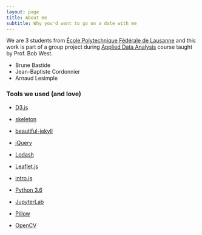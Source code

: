 ```yaml
---
layout: page
title: About me
subtitle: Why you'd want to go on a date with me
---
```


We are 3 students from [École Polytechnique Fédérale de Lausanne](https://www.epfl.ch) and this work is part of a group project during [Applied Data Analysis](https://dlab.epfl.ch/teaching/fall2017/cs401/) course taught by Prof. Bob West.

- Brune Bastide
- Jean-Baptiste Cordonnier
- Arnaud Lesimple

### Tools we used (and love)

- [D3.js](https://d3js.org/)
- [skeleton](http://getskeleton.com/)
- [beautiful-jekyll](https://github.com/daattali/beautiful-jekyll)
- [jQuery](https://jquery.com/)
- [Lodash](https://lodash.com/)
- [Leaflet.js](http://leafletjs.com/)
- [intro.js](https://introjs.com/)

- [Python 3.6](https://www.python.org/)
- [JupyterLab](https://github.com/jupyterlab/jupyterlab)
- [Pillow](https://pillow.readthedocs.io/en/4.3.x/)
- [OpenCV](https://pypi.python.org/pypi/opencv-python)
